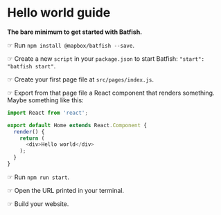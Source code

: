 # Hello world guide

**The bare minimum to get started with Batfish.**

☞ Run `npm install @mapbox/batfish --save`.

☞ Create a new `script` in your `package.json` to start Batfish: `"start": "batfish start"`.

☞ Create your first page file at `src/pages/index.js`.

☞ Export from that page file a React component that renders something. Maybe something like this:

```js
import React from 'react';

export default Home extends React.Component {
  render() {
    return (
      <div>Hello world</div>
    );
  }
}
```

☞ Run `npm run start`.

☞ Open the URL printed in your terminal.

☞ Build your website.
